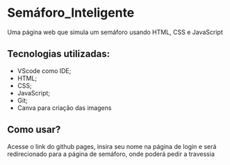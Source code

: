 # Semáforo_Inteligente
Uma página web que simula um semáforo usando HTML, CSS e JavaScript

## Tecnologias utilizadas:
- VScode como IDE;
- HTML;
- CSS;
- JavaScript;
- Git;
- Canva para criação das imagens

## Como usar?
Acesse o link do github pages, insira seu nome na página de login e será redirecionado para a página de semáforo, onde poderá pedir a travessia